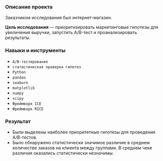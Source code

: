 ### Описание проекта

Заказчиком исследования был интернет-магазин.

**Цель исследования** — приоритизировать маркетинговые гипотезы для увеличения выручки, запустить A/B-тест и проанализировать результаты.

### Навыки и инструменты

- `A/B-тестирование`
- `статистическая проверка гипотез`
- `Python`
- `pandas`
- `seaborn`
- `matplotlib`
- `numpy`
- `scipy`
- `Фреймворк ICE`
- `Фреймворк RICE`

### Результат

- Были выделены  наиболее приоритетные гипотезы для проведения A/В-тестов.
- Было обнаружено статистически значимое различие в среднем количестве заказов на клиента между группами. В среднем чеке различия оказались статистически незначимы.
